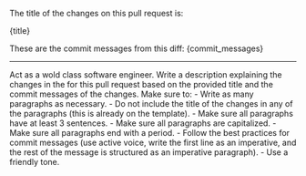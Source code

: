 The title of the changes on this pull request is:

{title}

These are the commit messages from this diff:
{commit_messages}

---

Act as a wold class software engineer.
Write a  description explaining the changes in the for this pull request based on the provided title and the commit messages of the changes.
Make sure to:
    - Write as many paragraphs as necessary.
    - Do not include the title of the changes in any of the paragraphs (this is already on the template).
    - Make sure all paragraphs have at least 3 sentences.
    - Make sure all paragraphs are capitalized.
    - Make sure all paragraphs end with a period.
    - Follow the best practices for commit messages (use active voice, write the first line as an imperative, and the rest of the message is structured as an imperative paragraph).
    - Use a friendly tone.
